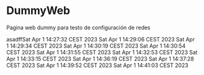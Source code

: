 # DummyWeb
Pagina web dummy para testo de configuración de redes

asadffSat Apr  1 14:27:32 CEST 2023
Sat Apr  1 14:29:06 CEST 2023
Sat Apr  1 14:29:34 CEST 2023
Sat Apr  1 14:30:19 CEST 2023
Sat Apr  1 14:30:54 CEST 2023
Sat Apr  1 14:31:55 CEST 2023
Sat Apr  1 14:32:53 CEST 2023
Sat Apr  1 14:33:15 CEST 2023
Sat Apr  1 14:36:19 CEST 2023
Sat Apr  1 14:37:28 CEST 2023
Sat Apr  1 14:39:52 CEST 2023
Sat Apr  1 14:41:03 CEST 2023
